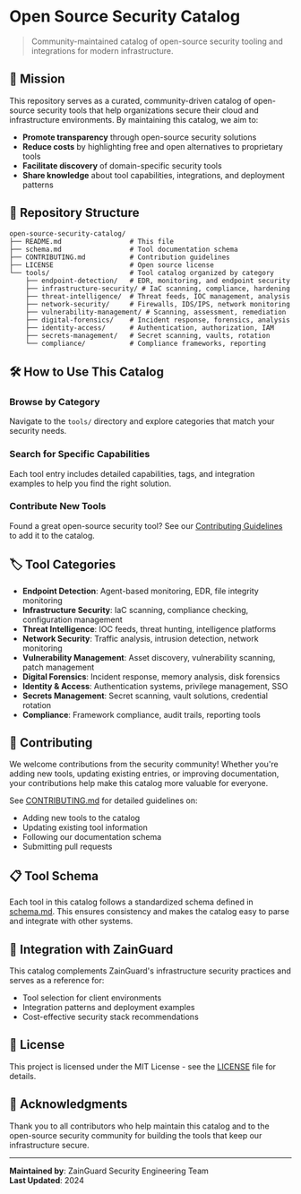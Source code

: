 # Open Source Security Catalog

> Community-maintained catalog of open-source security tooling and integrations for modern infrastructure.

## 🎯 Mission

This repository serves as a curated, community-driven catalog of open-source security tools that help organizations secure their cloud and infrastructure environments. By maintaining this catalog, we aim to:

- **Promote transparency** through open-source security solutions
- **Reduce costs** by highlighting free and open alternatives to proprietary tools
- **Facilitate discovery** of domain-specific security tools
- **Share knowledge** about tool capabilities, integrations, and deployment patterns

## 📂 Repository Structure

```
open-source-security-catalog/
├── README.md                 # This file
├── schema.md                 # Tool documentation schema
├── CONTRIBUTING.md           # Contribution guidelines
├── LICENSE                   # Open source license
└── tools/                    # Tool catalog organized by category
    ├── endpoint-detection/   # EDR, monitoring, and endpoint security
    ├── infrastructure-security/ # IaC scanning, compliance, hardening
    ├── threat-intelligence/  # Threat feeds, IOC management, analysis
    ├── network-security/     # Firewalls, IDS/IPS, network monitoring
    ├── vulnerability-management/ # Scanning, assessment, remediation
    ├── digital-forensics/    # Incident response, forensics, analysis
    ├── identity-access/      # Authentication, authorization, IAM
    ├── secrets-management/   # Secret scanning, vaults, rotation
    └── compliance/           # Compliance frameworks, reporting
```

## 🛠️ How to Use This Catalog

### Browse by Category
Navigate to the `tools/` directory and explore categories that match your security needs.

### Search for Specific Capabilities
Each tool entry includes detailed capabilities, tags, and integration examples to help you find the right solution.

### Contribute New Tools
Found a great open-source security tool? See our [Contributing Guidelines](CONTRIBUTING.md) to add it to the catalog.

## 🏷️ Tool Categories

- **Endpoint Detection**: Agent-based monitoring, EDR, file integrity monitoring
- **Infrastructure Security**: IaC scanning, compliance checking, configuration management
- **Threat Intelligence**: IOC feeds, threat hunting, intelligence platforms
- **Network Security**: Traffic analysis, intrusion detection, network monitoring
- **Vulnerability Management**: Asset discovery, vulnerability scanning, patch management
- **Digital Forensics**: Incident response, memory analysis, disk forensics
- **Identity & Access**: Authentication systems, privilege management, SSO
- **Secrets Management**: Secret scanning, vault solutions, credential rotation
- **Compliance**: Framework compliance, audit trails, reporting tools

## 🤝 Contributing

We welcome contributions from the security community! Whether you're adding new tools, updating existing entries, or improving documentation, your contributions help make this catalog more valuable for everyone.

See [CONTRIBUTING.md](CONTRIBUTING.md) for detailed guidelines on:
- Adding new tools to the catalog
- Updating existing tool information
- Following our documentation schema
- Submitting pull requests

## 📋 Tool Schema

Each tool in this catalog follows a standardized schema defined in [schema.md](schema.md). This ensures consistency and makes the catalog easy to parse and integrate with other systems.

## 🔗 Integration with ZainGuard

This catalog complements ZainGuard's infrastructure security practices and serves as a reference for:
- Tool selection for client environments
- Integration patterns and deployment examples
- Cost-effective security stack recommendations

## 📄 License

This project is licensed under the MIT License - see the [LICENSE](LICENSE) file for details.

## 🌟 Acknowledgments

Thank you to all contributors who help maintain this catalog and to the open-source security community for building the tools that keep our infrastructure secure.

---

**Maintained by**: ZainGuard Security Engineering Team  
**Last Updated**: 2024
